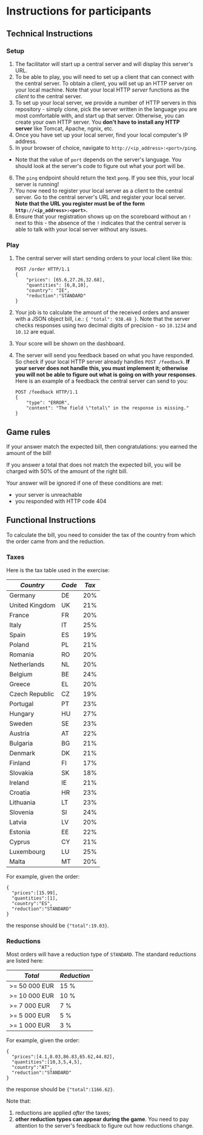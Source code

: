# Instructions for participants

## Technical Instructions

### Setup
1. The facilitator will start up a central server and will display this server's URL.
2. To be able to play, you will need to set up a client that can connect with the central server. To obtain a client, you will set up an HTTP server on your local machine. Note that your local HTTP _server_ functions as the _client_ to the central server.
3. To set up your local server, we provide a number of HTTP servers in this repository - simply clone, pick the server written in the language you are most comfortable with, and start up that server. Otherwise, you can create your own HTTP server. You **don't have to install any HTTP server** like Tomcat, Apache, ngnix, etc.
4. Once you have set up your local server, find your local computer's IP address.
5. In your browser of choice, navigate to `http://<ip_address>:<port>/ping`.
  - Note that the value of `port` depends on the server's language. You should look at the server's code to figure out what your port will be.
6. The `ping` endpoint should return the text `pong`. If you see this, your local server is running!
7. You now need to register your local server as a client to the central server. Go to the central server's URL and register your local server. **Note that the URL you register must be of the form `http://<ip_address>:<port>`.**
8. Ensure that your registration shows up on the scoreboard without an `!` next to this - the absence of the `!` indicates that the central server is able to talk with your local server without any issues.

### Play
1. The central server will start sending orders to your local client like this:

    ```
    POST /order HTTP/1.1
    {
        "prices": [65.6,27.26,32.68],
        "quantities": [6,8,10],
        "country": "IE",
        "reduction":"STANDARD"
    }
    ```

2. Your job is to calculate the amount of the received orders and answer with a JSON object bill, i.e.: `{ "total": 938.48 }`. Note that the server checks responses using two decimal digits of precision - so `10.1234` and `10.12` are equal.
3. Your score will be shown on the dashboard.
4. The server will send you feedback based on what you have responded. So check if your local HTTP server already handles `POST /feedback`. **If your server does not handle this, you must implement it; otherwise you will not be able to figure out what is going on with your responses**. Here is an example of a feedback the central server can send to you:

    ```
    POST /feedback HTTP/1.1
    {
        "type": "ERROR",
        "content": "The field \"total\" in the response is missing."
    }
    ```

## Game rules

If your answer match the expected bill, then congratulations: you earned the amount of the bill!

If you answer a total that does not match the expected bill, you will be charged with 50% of the amount of the right bill.

Your answer will be ignored if one of these conditions are met:
- your server is unreachable
- you responded with HTTP code 404

## Functional Instructions

To calculate the bill, you need to consider the tax of the country from which the order came from and the reduction.

### Taxes
Here is the tax table used in the exercise:

*Country* | *Code* | *Tax*
--- | --- | ---
Germany | DE | 20%
United Kingdom | UK | 21%
France | FR | 20%
Italy | IT | 25%
Spain | ES | 19%
Poland | PL | 21%
Romania | RO | 20%
Netherlands | NL | 20%
Belgium | BE | 24%
Greece | EL | 20%
Czech Republic | CZ | 19%
Portugal | PT | 23%
Hungary | HU | 27%
Sweden | SE | 23%
Austria | AT | 22%
Bulgaria | BG | 21%
Denmark | DK | 21%
Finland | FI | 17%
Slovakia | SK | 18%
Ireland | IE | 21%
Croatia | HR | 23%
Lithuania | LT | 23%
Slovenia | SI | 24%
Latvia | LV | 20%
Estonia | EE | 22%
Cyprus | CY | 21%
Luxembourg | LU | 25%
Malta | MT | 20%

For example, given the order:
  ```
  {
    "prices":[15.99],
    "quantities":[1],
    "country":"ES",
    "reduction":"STANDARD"
  }
  ```

the response should be `{"total":19.03}`.

### Reductions
Most orders will have a reduction type of `STANDARD`. The standard reductions are listed here:

*Total* | *Reduction*
--- | ---
\>= 50 000 EUR | 15 %
\>= 10 000 EUR | 10 %
\>= 7 000 EUR | 7 %
\>= 5 000 EUR | 5 %
\>= 1 000 EUR | 3 %

For example, given the order:
  ```
  {
    "prices":[4.1,8.03,86.83,65.62,44.82],
    "quantities":[10,3,5,4,5],
    "country":"AT",
    "reduction":"STANDARD"
  }
  ```

the response should be `{"total":1166.62}`.

Note that:

1. reductions are applied *after* the taxes;
2. **other reduction types can appear during the game**. You need to pay attention to the server's feedback to figure out how reductions change.
